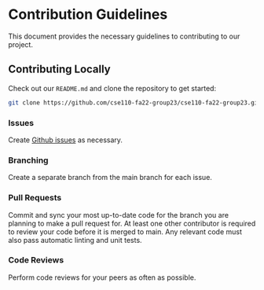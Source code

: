 # Contribution Guidelines

This document provides the necessary guidelines to contributing to our project. 

## Contributing Locally

Check out our `README.md` and clone the repository to get started:

```bash
git clone https://github.com/cse110-fa22-group23/cse110-fa22-group23.git
```

### Issues

Create [Github issues](https://github.com/cse110-fa22-group23/cse110-fa22-group23/issues) as necessary.

### Branching

Create a separate branch from the main branch for each issue.

### Pull Requests

Commit and sync your most up-to-date code for the branch you are planning to make a pull request for. At least one other contributor is required to review your code before it is merged to main. Any relevant code must also pass automatic linting and unit tests.

### Code Reviews
Perform code reviews for your peers as often as possible. 
